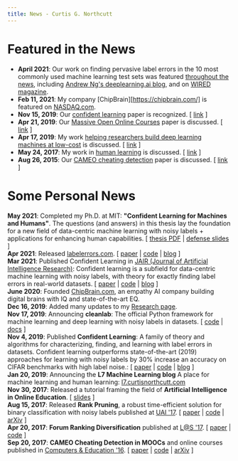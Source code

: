 ```yaml
---
title: News - Curtis G. Northcutt
---
```


# Featured in the News

* **April 2021**: Our work on finding pervasive label errors in the 10 most commonly used machine learning test sets was featured [throughout the news](https://github.com/cgnorthcutt/label-errors#selected-news-coverage), including [Andrew Ng's deeplearning.ai blog](https://www.deeplearning.ai/the-batch/issue-87/#h-news), and on [WIRED magazine](https://www.wired.com/story/foundations-ai-riddled-errors/).
* **Feb 11, 2021**: My company [ChipBrain][https://chipbrain.com/] is featured on [NASDAQ.com](https://www.nasdaq.com/articles/7-equity-crowdfunding-offerings-to-buy-this-week-2021-02-11).
* **Nov 15, 2019**: Our [confident learning](https://l7.curtisnorthcutt.com/confident-learning) paper is recognized. [ [link](https://syncedreview.com/2019/11/15/weekly-papers-emnlp-2019-best-paper-facebook-xlm-r-and-more/) ]
* **Apr 21, 2019**: Our [Massive Open Online Courses](https://papers.ssrn.com/sol3/papers.cfm?abstract_id=2586847) paper is discussed. [ [link](https://www.valuewalk.com/2015/04/harvardx-and-mitx-two-years-of-open-online-courses-fall-2012-summer-2014/) ]
* **Apr 17, 2019**: My work [helping researchers build deep learning machines at low-cost](https://l7.curtisnorthcutt.com/the-best-4-gpu-deep-learning-rig) is discussed. [ [link](https://www.xataka.com/componentes/este-maquinon-cuatro-rtx-2080-ti-cuesta-7-800-euros-no-para-gamers-joya-para-deep-learning) ]
* **May 24, 2017**: My work in [human learning](https://www.curtisnorthcutt.com/resources/pdf/northcutt_mit_2017_ai_in_online_education.pdf) is discussed. [ [link](https://news.harvard.edu/gazette/story/2017/05/emerging-challenges-in-digital-higher-education/) ]
* **Aug 26, 2015**: Our [CAMEO cheating detection](http://www.sciencedirect.com/science/article/pii/S0360131516300896) paper is discussed. [ [link](https://www.insidehighered.com/news/2015/08/26/harvard-mit-researchers-find-mooc-learners-using-multiple-accounts-cheat) ]

# Some Personal News

**May 2021**: Completed my Ph.D. at MIT: <b>"Confident Learning for Machines and Humans"</b>. The questions (and answers) in this thesis lay the foundation for a new field of data-centric machine learning with noisy labels + applications for enhancing human capabilities. [ [thesis PDF](https://www.curtisnorthcutt.com/resources/pdf/northcutt-confident-learning-for-machines-and-humans.pdf) | [defense slides](https://www.curtisnorthcutt.com/resources/pdf/northcutt-mit-2021-phd-defense-slides.pdf) ] <br>
**Apr 2021**: Released [labelerrors.com](https://labelerrors.com/). [ [paper](https://arxiv.org/abs/1911.00068) | [code](https://github.com/cgnorthcutt/cleanlab) | [blog](https://l7.curtisnorthcutt.com/confident-learning) ] <br>
**Mar 2021**: Published Confident Learning in [JAIR (Journal of Artificial Intelligence Research)](https://www.jair.org/index.php/jair/article/view/12125): Confident learning is a subfield for data-centric machine learning with noisy labels, with theory for exactly finding label errors in real-world datasets. [ [paper](https://arxiv.org/abs/1911.00068) | [code](https://github.com/cgnorthcutt/cleanlab) | [blog](https://l7.curtisnorthcutt.com/confident-learning) ] <br>
**June 2020**: Founded [ChipBrain.com](https://www.chipbrain.com), an empathy AI company building digital brains with IQ and state-of-the-art EQ. <br>
**Dec 16, 2019**: Added many updates to my [Research page](/md/research.html). <br>
**Nov 17, 2019**: Announcing **cleanlab**: The official Python framework for machine learning and deep learning with noisy labels in datasets. [ [code](https://github.com/cgnorthcutt/cleanlab) | [docs](https://l7.curtisnorthcutt.com/cleanlab-python-package) ] <br>
**Nov 4, 2019**: Published **Confident Learning**: A family of theory and algorithms for characterizing, finding, and learning with label errors in datasets. Confident learning outperforms state-of-the-art (2019) approaches for learning with noisy labels by 30% increase an accuracy on CIFAR benchmarks with high label noise.: [ [paper](https://arxiv.org/abs/1911.00068) | [code](https://github.com/cgnorthcutt/cleanlab) | [blog](https://l7.curtisnorthcutt.com/confident-learning) ] <br>
**Jan 20, 2019**: Announcing the **L7 Machine Learning blog** A place for machine learning and human learning: [l7.curtisnorthcutt.com](https://l7.curtisnorthcutt.com) <br>
**Nov 30, 2017**: Released a tutorial framing the field of **Artificial Intelligence in Online Education**. [ [slides](https://curtisnorthcutt.com/resources/pdf/northcutt_mit_2017_ai_in_online_education.pdf) ] <br>
**Aug 15, 2017**: Released **Rank Pruning**, a robust time-efficient solution for binary classification with noisy labels published at <a href="http://auai.org/uai2017/proceedings/papers/35.pdf">UAI '17</a>. [ [paper](resources/pdf/northcutt_2017_rankpruning.pdf) | [code](https://github.com/cgnorthcutt/rankpruning) | [arXiv](https://arxiv.org/abs/1705.01936) ] <br>
**Apr 20, 2017**: **Forum Ranking Diversification** published at <a href="http://dl.acm.org/citation.cfm?id=3054016">L@S '17</a>. [ [paper](resources/pdf/northcutt_2017_diversification.pdf) | [code](https://github.com/cgnorthcutt/forum-diversification) ] <br>
**Sep 20, 2017**: **CAMEO Cheating Detection in MOOCs** and online courses published in <a href="http://www.sciencedirect.com/science/article/pii/S0360131516300896">Computers & Education '16</a>. [ [paper](resources/pdf/northcutt_2016_cameo.pdf) | [code](https://github.com/CGNx/edx2bigquery/blob/master/edx2bigquery/make_problem_analysis.py#L1628) | [arXiv](https://arxiv.org/abs/1508.05699) ]
